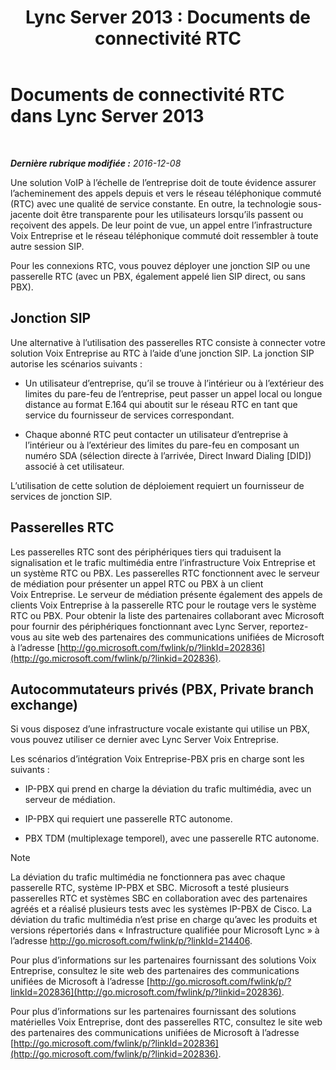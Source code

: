 ﻿---
title: 'Lync Server 2013 : Documents de connectivité RTC'
TOCTitle: Documents de connectivité RTC
ms:assetid: 6b2a3f7d-760f-4f09-8432-312c98a7e6b7
ms:mtpsurl: https://technet.microsoft.com/fr-fr/library/Gg398504(v=OCS.15)
ms:contentKeyID: 49297524
ms.date: 12/10/2016
mtps_version: v=OCS.15
ms.translationtype: HT
---

# Documents de connectivité RTC dans Lync Server 2013

 

_**Dernière rubrique modifiée :** 2016-12-08_

Une solution VoIP à l’échelle de l’entreprise doit de toute évidence assurer l’acheminement des appels depuis et vers le réseau téléphonique commuté (RTC) avec une qualité de service constante. En outre, la technologie sous-jacente doit être transparente pour les utilisateurs lorsqu’ils passent ou reçoivent des appels. De leur point de vue, un appel entre l’infrastructure Voix Entreprise et le réseau téléphonique commuté doit ressembler à toute autre session SIP.

Pour les connexions RTC, vous pouvez déployer une jonction SIP ou une passerelle RTC (avec un PBX, également appelé lien SIP direct, ou sans PBX).

## Jonction SIP

Une alternative à l’utilisation des passerelles RTC consiste à connecter votre solution Voix Entreprise au RTC à l’aide d’une jonction SIP. La jonction SIP autorise les scénarios suivants :

  - Un utilisateur d’entreprise, qu’il se trouve à l’intérieur ou à l’extérieur des limites du pare-feu de l’entreprise, peut passer un appel local ou longue distance au format E.164 qui aboutit sur le réseau RTC en tant que service du fournisseur de services correspondant.

  - Chaque abonné RTC peut contacter un utilisateur d’entreprise à l’intérieur ou à l’extérieur des limites du pare-feu en composant un numéro SDA (sélection directe à l’arrivée, Direct Inward Dialing \[DID\]) associé à cet utilisateur.

L’utilisation de cette solution de déploiement requiert un fournisseur de services de jonction SIP.

## Passerelles RTC

Les passerelles RTC sont des périphériques tiers qui traduisent la signalisation et le trafic multimédia entre l’infrastructure Voix Entreprise et un système RTC ou PBX. Les passerelles RTC fonctionnent avec le serveur de médiation pour présenter un appel RTC ou PBX à un client Voix Entreprise. Le serveur de médiation présente également des appels de clients Voix Entreprise à la passerelle RTC pour le routage vers le système RTC ou PBX. Pour obtenir la liste des partenaires collaborant avec Microsoft pour fournir des périphériques fonctionnant avec Lync Server, reportez-vous au site web des partenaires des communications unifiées de Microsoft à l’adresse [http://go.microsoft.com/fwlink/p/?linkId=202836](http://go.microsoft.com/fwlink/p/?linkid=202836).

## Autocommutateurs privés (PBX, Private branch exchange)

Si vous disposez d’une infrastructure vocale existante qui utilise un PBX, vous pouvez utiliser ce dernier avec Lync Server Voix Entreprise.

Les scénarios d’intégration Voix Entreprise-PBX pris en charge sont les suivants :

  - IP-PBX qui prend en charge la déviation du trafic multimédia, avec un serveur de médiation.

  - IP-PBX qui requiert une passerelle RTC autonome.

  - PBX TDM (multiplexage temporel), avec une passerelle RTC autonome.

> [!note]  
> La déviation du trafic multimédia ne fonctionnera pas avec chaque passerelle RTC, système IP-PBX et SBC. Microsoft a testé plusieurs passerelles RTC et systèmes SBC en collaboration avec des partenaires agréés et a réalisé plusieurs tests avec les systèmes IP-PBX de Cisco. La déviation du trafic multimédia n’est prise en charge qu’avec les produits et versions répertoriés dans « Infrastructure qualifiée pour Microsoft Lync » à l’adresse <a href="http://go.microsoft.com/fwlink/p/?linkid=214406">http://go.microsoft.com/fwlink/p/?linkId=214406</a>.

Pour plus d’informations sur les partenaires fournissant des solutions Voix Entreprise, consultez le site web des partenaires des communications unifiées de Microsoft à l’adresse [http://go.microsoft.com/fwlink/p/?linkId=202836](http://go.microsoft.com/fwlink/p/?linkid=202836).

Pour plus d’informations sur les partenaires fournissant des solutions matérielles Voix Entreprise, dont des passerelles RTC, consultez le site web des partenaires des communications unifiées de Microsoft à l’adresse [http://go.microsoft.com/fwlink/p/?linkId=202836](http://go.microsoft.com/fwlink/p/?linkid=202836).

